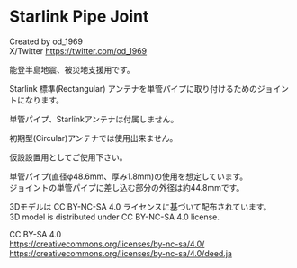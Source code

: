 # Starlink Pipe Joint
Created by od_1969  
X/Twitter https://twitter.com/od_1969  

能登半島地震、被災地支援用です。  
  
Starlink 標準(Rectangular) アンテナを単管パイプに取り付けるためのジョイントになります。  
  
単管パイプ、Starlinkアンテナは付属しません。  
  
初期型(Circular)アンテナでは使用出来ません。  
  
仮設設置用としてご使用下さい。  
  
単管パイプ(直径φ48.6mm、厚み1.8mm)の使用を想定しています。  
ジョイントの単管パイプに差し込む部分の外径は約44.8mmです。  
  
3Dモデルは CC BY-NC-SA 4.0 ライセンスに基づいて配布されています。  
3D model is distributed under CC BY-NC-SA 4.0 license.  
  
CC BY-SA 4.0  
https://creativecommons.org/licenses/by-nc-sa/4.0/
https://creativecommons.org/licenses/by-nc-sa/4.0/deed.ja
